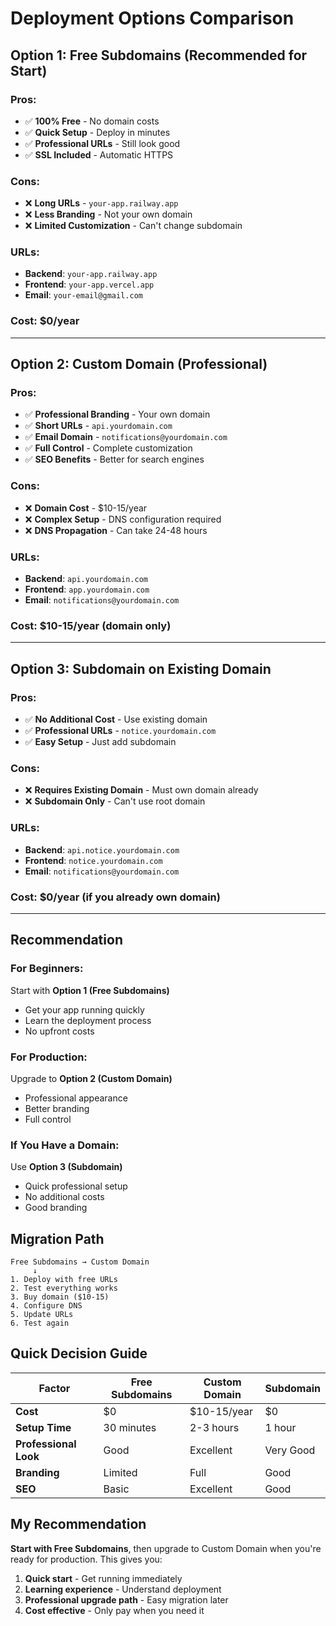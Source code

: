 # Deployment Options Comparison

## **Option 1: Free Subdomains (Recommended for Start)**

### **Pros:**
- ✅ **100% Free** - No domain costs
- ✅ **Quick Setup** - Deploy in minutes
- ✅ **Professional URLs** - Still look good
- ✅ **SSL Included** - Automatic HTTPS

### **Cons:**
- ❌ **Long URLs** - `your-app.railway.app`
- ❌ **Less Branding** - Not your own domain
- ❌ **Limited Customization** - Can't change subdomain

### **URLs:**
- **Backend**: `your-app.railway.app`
- **Frontend**: `your-app.vercel.app`
- **Email**: `your-email@gmail.com`

### **Cost: $0/year**

---

## **Option 2: Custom Domain (Professional)**

### **Pros:**
- ✅ **Professional Branding** - Your own domain
- ✅ **Short URLs** - `api.yourdomain.com`
- ✅ **Email Domain** - `notifications@yourdomain.com`
- ✅ **Full Control** - Complete customization
- ✅ **SEO Benefits** - Better for search engines

### **Cons:**
- ❌ **Domain Cost** - $10-15/year
- ❌ **Complex Setup** - DNS configuration required
- ❌ **DNS Propagation** - Can take 24-48 hours

### **URLs:**
- **Backend**: `api.yourdomain.com`
- **Frontend**: `app.yourdomain.com`
- **Email**: `notifications@yourdomain.com`

### **Cost: $10-15/year (domain only)**

---

## **Option 3: Subdomain on Existing Domain**

### **Pros:**
- ✅ **No Additional Cost** - Use existing domain
- ✅ **Professional URLs** - `notice.yourdomain.com`
- ✅ **Easy Setup** - Just add subdomain

### **Cons:**
- ❌ **Requires Existing Domain** - Must own domain already
- ❌ **Subdomain Only** - Can't use root domain

### **URLs:**
- **Backend**: `api.notice.yourdomain.com`
- **Frontend**: `notice.yourdomain.com`
- **Email**: `notifications@yourdomain.com`

### **Cost: $0/year (if you already own domain)**

---

## **Recommendation**

### **For Beginners:**
Start with **Option 1 (Free Subdomains)**
- Get your app running quickly
- Learn the deployment process
- No upfront costs

### **For Production:**
Upgrade to **Option 2 (Custom Domain)**
- Professional appearance
- Better branding
- Full control

### **If You Have a Domain:**
Use **Option 3 (Subdomain)**
- Quick professional setup
- No additional costs
- Good branding

## **Migration Path**

```
Free Subdomains → Custom Domain
     ↓
1. Deploy with free URLs
2. Test everything works
3. Buy domain ($10-15)
4. Configure DNS
5. Update URLs
6. Test again
```

## **Quick Decision Guide**

| Factor | Free Subdomains | Custom Domain | Subdomain |
|--------|----------------|---------------|-----------|
| **Cost** | $0 | $10-15/year | $0 |
| **Setup Time** | 30 minutes | 2-3 hours | 1 hour |
| **Professional Look** | Good | Excellent | Very Good |
| **Branding** | Limited | Full | Good |
| **SEO** | Basic | Excellent | Good |

## **My Recommendation**

**Start with Free Subdomains**, then upgrade to Custom Domain when you're ready for production. This gives you:
1. **Quick start** - Get running immediately
2. **Learning experience** - Understand deployment
3. **Professional upgrade path** - Easy migration later
4. **Cost effective** - Only pay when you need it 
